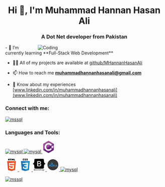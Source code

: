 <h1 align="center">Hi 👋, I'm Muhammad Hannan Hasan Ali</h1>
<h3 align="center">A Dot Net developer from Pakistan</h3>
<img align="right" alt="Coding" width="400" src="https://camo.githubusercontent.com/c1dcb74cc1c1835b1d716f5051499a2814c683c806b15f04b0eba492863703e9/68747470733a2f2f63646e2e6472696262626c652e636f6d2f75736572732f3733303730332f73637265656e73686f74732f363538313234332f6176656e746f2e676966">
- 🌱 I’m currently learning **Full-Stack Web Development**

- 👨‍💻 All of my projects are available at [github/MHannanHasanAli](github/MHannanHasanAli)

- 📫 How to reach me **muhammadhannanhasanali@gmail.com**

- 📄 Know about my experiences [www.linkedin.com/in/muhammadhannanhasanali](www.linkedin.com/in/muhammadhannanhasanali)

<h3 align="left">Connect with me:</h3>
<p align="left">
  <a href="https://www.linkedin.com/in/muhammadhannanhasanali/" target="_blank" rel="noreferrer"> <img src="https://play-lh.googleusercontent.com/kMofEFLjobZy_bCuaiDogzBcUT-dz3BBbOrIEjJ-hqOabjK8ieuevGe6wlTD15QzOqw=s256-rw" alt="mssql" width="40" height="40"/> </a>
</p>
<h3 align="left">Languages and Tools:</h3>
<p align="left"> <a href="https://www.microsoft.com" target="_blank" rel="noreferrer"> <img src="https://www.edivaldobrito.com.br/wp-content/uploads/2020/11/microsoft-lancou-o-net-5-com-a-intencao-de-unificar-a-plataforma.jpg" alt="mysql" width="40" height="40"/> </a>
  <a href="https://www.microsoft.com" target="_blank" rel="noreferrer"> <img src="https://upload.wikimedia.org/wikipedia/commons/thumb/e/ee/.NET_Core_Logo.svg/2048px-.NET_Core_Logo.svg.png" alt="mysql" width="40" height="40"/> </a>
 </a> <a href="https://www.w3schools.com/cs/" target="_blank" rel="noreferrer"> <img src="https://raw.githubusercontent.com/devicons/devicon/master/icons/csharp/csharp-original.svg" alt="csharp" width="40" height="40"/> </a>

<a href="https://www.w3.org/html/" target="_blank" rel="noreferrer"> <img src="https://raw.githubusercontent.com/devicons/devicon/master/icons/html5/html5-original-wordmark.svg" alt="html5" width="40" height="40"/> </a> <a href="https://www.w3schools.com/css/" target="_blank" rel="noreferrer"> <img src="https://raw.githubusercontent.com/devicons/devicon/master/icons/css3/css3-original-wordmark.svg" alt="css3" width="40" height="40"/> </a> <a href="https://getbootstrap.com" target="_blank" rel="noreferrer"> <img src="https://raw.githubusercontent.com/devicons/devicon/master/icons/bootstrap/bootstrap-plain-wordmark.svg" alt="bootstrap" width="40" height="40"/>  <a href="https://www.w3schools.com/js/js_ajax_intro.asp" target="_blank" rel="noreferrer"> <img src="https://raw.githubusercontent.com/github/explore/8be26d91eb231fec0b8856359979ac09f27173fd/topics/ajax/ajax.png" alt="dotnet" width="40" height="40"/> </a> <a href="https://dotnet.microsoft.com/" target="_blank" rel="noreferrer"> <img src="https://encrypted-tbn0.gstatic.com/images?q=tbn:ANd9GcRBTf75UP_P3cxjps9fV6Yzi86-7yNWidJtN5q4w262-biLFj6V_AwnaVsM8TLlL3LlDzc" alt="mysql" width="40" height="40"/> </a> 

<a href="https://www.microsoft.com/en-us/sql-server" target="_blank" rel="noreferrer"> <img src="https://www.commvault.com/wp-content/uploads/2019/08/sql-server_logo.jpg?quality=80&w=930" alt="mssql" width="40" height="40"/> </a>
</p>
